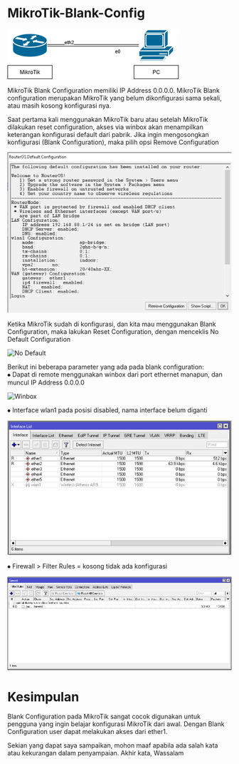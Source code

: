 # MikroTik-Blank-Config

![Topo](Topo.png)

 MikroTik Blank Configuration memiliki IP Address 0.0.0.0. MikroTik Blank configuration merupakan MikroTik yang belum dikonfigurasi sama sekali, atau masih kosong konfigurasi nya.

 Saat pertama kali menggunakan MikroTik baru atau setelah MikroTik dilakukan reset configuration,  akses via winbox akan menampilkan keterangan konfigurasi default dari pabrik. Jika ingin mengosongkan konfigurasi (Blank Configuration), maka pilih opsi Remove Configuration

![Default Config](Default%20Config.png) 

 Ketika MikroTik sudah di konfigurasi, dan kita mau menggunakan Blank Configuration, maka lakukan Reset Configuration, dengan menceklis No Default Configuration
 
![No Default](Noo%20Default.png)

Berikut ini beberapa parameter yang ada pada blank configuration:\
 ⦁	Dapat di remote menggunakan winbox dari port ethernet manapun, dan muncul IP Address 0.0.0.0

 ![Winbox](Winbox.png)

 ⦁	Interface wlan1 pada posisi disabled, nama interface belum diganti  

![Interface](Interface.png)

 ⦁	Firewall > Filter Rules = kosong tidak ada konfigurasi 

![Firewall](Firewall.png)

# Kesimpulan
 Blank Configuration pada MikroTik sangat cocok digunakan untuk pengguna yang ingin belajar konfigurasi MikroTik dari awal. Dengan Blank Configuration user dapat melakukan akses dari ether1.

Sekian yang dapat saya sampaikan, mohon maaf apabila ada salah kata atau kekurangan dalam penyampaian. Akhir kata, Wassalam
